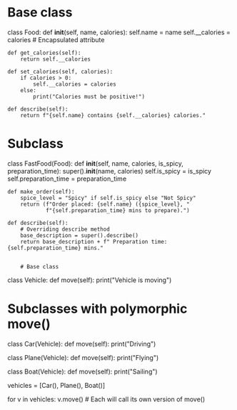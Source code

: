 # Base class
class Food:
    def __init__(self, name, calories):
        self.name = name
        self.__calories = calories  # Encapsulated attribute

    def get_calories(self):
        return self.__calories

    def set_calories(self, calories):
        if calories > 0:
            self.__calories = calories
        else:
            print("Calories must be positive!")

    def describe(self):
        return f"{self.name} contains {self.__calories} calories."


# Subclass
class FastFood(Food):
    def __init__(self, name, calories, is_spicy, preparation_time):
        super().__init__(name, calories)
        self.is_spicy = is_spicy
        self.preparation_time = preparation_time

    def make_order(self):
        spice_level = "Spicy" if self.is_spicy else "Not Spicy"
        return (f"Order placed: {self.name} ({spice_level}, "
                f"{self.preparation_time} mins to prepare).")

    def describe(self):
        # Overriding describe method
        base_description = super().describe()
        return base_description + f" Preparation time: {self.preparation_time} mins."


        # Base class
class Vehicle:
    def move(self):
        print("Vehicle is moving")

# Subclasses with polymorphic move()
class Car(Vehicle):
    def move(self):
        print("Driving")

class Plane(Vehicle):
    def move(self):
        print("Flying")

class Boat(Vehicle):
    def move(self):
        print("Sailing")

vehicles = [Car(), Plane(), Boat()]

for v in vehicles:
    v.move()  # Each will call its own version of move()
